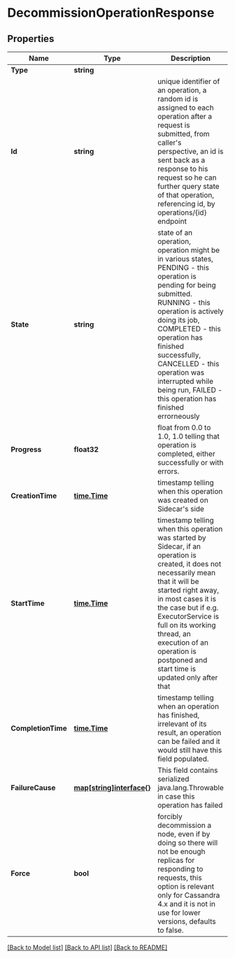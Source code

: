 # DecommissionOperationResponse

## Properties

Name | Type | Description | Notes
------------ | ------------- | ------------- | -------------
**Type** | **string** |  | 
**Id** | **string** | unique identifier of an operation, a random id is assigned to each operation after a request is submitted, from caller&#39;s perspective, an id is sent back as a response to his request so he can further query state of that operation, referencing id, by operations/{id} endpoint  | 
**State** | **string** | state of an operation, operation might be in various states, PENDING - this operation is pending for being submitted. RUNNING - this operation is actively doing its job, COMPLETED - this operation has finished successfully, CANCELLED - this operation was interrupted while being run, FAILED - this operation has finished errorneously  | 
**Progress** | **float32** | float from 0.0 to 1.0, 1.0 telling that operation is completed, either successfully or with errors.  | 
**CreationTime** | [**time.Time**](time.Time.md) | timestamp telling when this operation was created on Sidecar&#39;s side  | 
**StartTime** | [**time.Time**](time.Time.md) | timestamp telling when this operation was started by Sidecar, if an operation is created, it does not necessarily mean that it will be started right away, in most cases it is the case but if e.g. ExecutorService is full on its working thread, an execution of an operation is postponed and start time is updated only after that  | [optional] 
**CompletionTime** | [**time.Time**](time.Time.md) | timestamp telling when an operation has finished, irrelevant of its result, an operation can be failed and it would still have this field populated.  | [optional] 
**FailureCause** | [**map[string]interface{}**](.md) | This field contains serialized java.lang.Throwable in case this operation has failed  | [optional] 
**Force** | **bool** | forcibly decommission a node, even if by doing so there will not be enough replicas for responding to requests, this option is relevant only for Cassandra 4.x and it is not in use for lower versions, defaults to false.  | [optional] 

[[Back to Model list]](../README.md#documentation-for-models) [[Back to API list]](../README.md#documentation-for-api-endpoints) [[Back to README]](../README.md)


